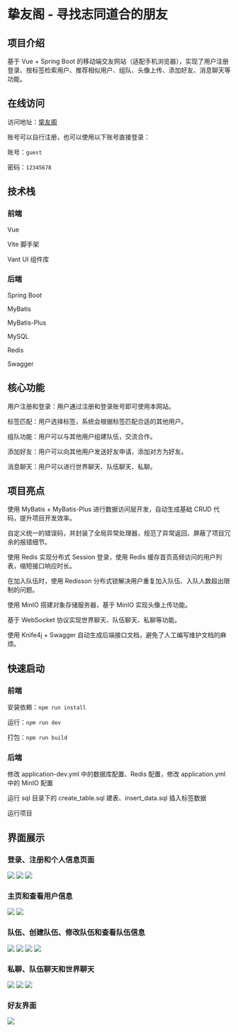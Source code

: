 # 挚友阁 - 寻找志同道合的朋友
## 项目介绍
基于 Vue + Spring Boot 的移动端交友网站（适配手机浏览器），实现了用户注册登录、按标签检索用户、推荐相似用户、组队、头像上传、添加好友、消息聊天等功能。
## 在线访问
访问地址：[挚友阁](http://zhiyouge.top) 

账号可以自行注册，也可以使用以下账号直接登录：

账号：`guest`

密码：`12345678`
## 技术栈
### 前端
Vue

Vite 脚手架

Vant UI 组件库
### 后端
Spring Boot

MyBatis

MyBatis-Plus

MySQL

Redis

Swagger
## 核心功能
用户注册和登录：用户通过注册和登录账号即可使用本网站。

标签匹配：用户选择标签，系统会根据标签匹配合适的其他用户。

组队功能：用户可以与其他用户组建队伍，交流合作。

添加好友：用户可以向其他用户发送好友申请，添加对方为好友。

消息聊天：用户可以进行世界聊天、队伍聊天、私聊。
## 项目亮点
使用 MyBatis + MyBatis-Plus 进行数据访问层开发，自动生成基础 CRUD 代码，提升项目开发效率。

自定义统一的错误码，并封装了全局异常处理器，规范了异常返回、屏蔽了项目冗余的报错细节。

使用 Redis 实现分布式 Session 登录，使用 Redis 缓存首页高频访问的用户列表，缩短接口响应时长。

在加入队伍时，使用 Redisson 分布式锁解决用户重复加入队伍、入队人数超出限制的问题。

使用 MinIO 搭建对象存储服务器，基于 MinIO 实现头像上传功能。

基于 WebSocket 协议实现世界聊天、队伍聊天、私聊等功能。

使用 Knife4j + Swagger 自动生成后端接口文档，避免了人工编写维护文档的麻烦。
## 快速启动
### 前端
安装依赖：`npm run install`

运行：`npm run dev`

打包：`npm run build`
### 后端

修改 application-dev.yml 中的数据库配置、Redis 配置，修改 application.yml 中的 MinIO 配置

运行 sql 目录下的 create_table.sql 建表、insert_data.sql 插入标签数据

运行项目
## 界面展示
### 登录、注册和个人信息页面
<img src="https://github.com/zyf127/partner-match/blob/main/img/1.png" />
<img src="https://github.com/zyf127/partner-match/blob/main/img/2.png" />
<img src="https://github.com/zyf127/partner-match/blob/main/img/3.png" />

### 主页和查看用户信息
<img src="https://github.com/zyf127/partner-match/blob/main/img/4.png" />
<img src="https://github.com/zyf127/partner-match/blob/main/img/5.png" />

### 队伍、创建队伍、修改队伍和查看队伍信息
<img src="https://github.com/zyf127/partner-match/blob/main/img/6.png" />
<img src="https://github.com/zyf127/partner-match/blob/main/img/7.png" />
<img src="https://github.com/zyf127/partner-match/blob/main/img/8.png" />
<img src="https://github.com/zyf127/partner-match/blob/main/img/9.png" />

### 私聊、队伍聊天和世界聊天
<img src="https://github.com/zyf127/partner-match/blob/main/img/10.png" />
<img src="https://github.com/zyf127/partner-match/blob/main/img/11.png" />
<img src="https://github.com/zyf127/partner-match/blob/main/img/12.png" />

### 好友界面
<img src="https://github.com/zyf127/partner-match/blob/main/img/13.png" />
